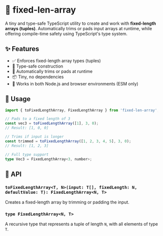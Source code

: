 # 📐 fixed-len-array

A tiny and type-safe TypeScript utility to create and work with **fixed-length
arrays (tuples)**. Automatically trims or pads input arrays at runtime, while
offering compile-time safety using TypeScript's type system.

## ✨ Features

- ✅ Enforces fixed-length array types (tuples)
- 🧠 Type-safe construction
- 🔧 Automatically trims or pads at runtime
- 📦 Tiny, no dependencies
- 🔁 Works in both Node.js and browser environments (ESM only)

## 🚀 Usage

```ts
import { toFixedLengthArray, FixedLengthArray } from 'fixed-len-array';

// Pads to a fixed length of 3
const vec3 = toFixedLengthArray([1], 3, 0);
// Result: [1, 0, 0]

// Trims if input is longer
const trimmed = toFixedLengthArray([1, 2, 3, 4, 5], 3, 0);
// Result: [1, 2, 3]

// Full type support
type Vec3 = FixedLengthArray<3, number>;
```

## 🧪 API

### `toFixedLengthArray<T, N>(input: T[], fixedLength: N, defaultValue: T): FixedLengthArray<N, T>`

Creates a fixed-length array by trimming or padding the input.

### `type FixedLengthArray<N, T>`

A recursive type that represents a tuple of length `N`, with all elements of
type `T`.
